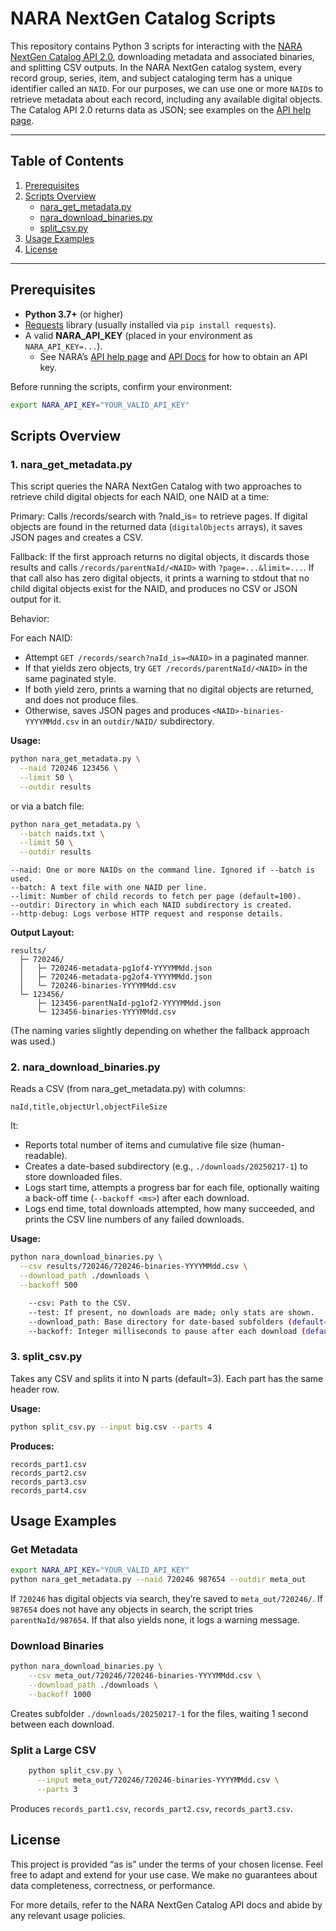 # NARA NextGen Catalog Scripts

This repository contains Python 3 scripts for interacting with the [NARA NextGen Catalog API 2.0](https://catalog.archives.gov/api/v2/api-docs/), downloading metadata and associated binaries, and splitting CSV outputs. In the NARA NextGen catalog system, every record group, series, item, and subject cataloging term has a unique identifier called an `NAID`. For our purposes, we can use one or more `NAID`s to retrieve metadata about each record, including any available digital objects. The Catalog API 2.0 returns data as JSON; see examples on the [API help page](https://www.archives.gov/research/catalog/help/api).

---

## Table of Contents

1. [Prerequisites](#prerequisites)  
2. [Scripts Overview](#scripts-overview)  
   - [nara_get_metadata.py](#1-nara_get_metadatapy)  
   - [nara_download_binaries.py](#2-nara_download_binariespy)  
   - [split_csv.py](#3-split_csvpy)  
3. [Usage Examples](#usage-examples)  
4. [License](#license)  

---

## Prerequisites

- **Python 3.7+** (or higher)  
- [Requests](https://pypi.org/project/requests/) library (usually installed via `pip install requests`).  
- A valid **NARA_API_KEY** (placed in your environment as `NARA_API_KEY=...`).  
  - See NARA’s [API help page](https://www.archives.gov/research/catalog/help/api) and [API Docs](https://catalog.archives.gov/api/v2/api-docs/) for how to obtain an API key.

Before running the scripts, confirm your environment:
```bash
export NARA_API_KEY="YOUR_VALID_API_KEY"
```

## Scripts Overview
### 1. nara_get_metadata.py

This script queries the NARA NextGen Catalog with two approaches to retrieve child digital objects for each NAID, one NAID at a time:

Primary:
Calls /records/search with ?naId_is=<NAID> to retrieve pages.
If digital objects are found in the returned data (`digitalObjects` arrays), it saves JSON pages and creates a CSV.

Fallback:
If the first approach returns no digital objects, it discards those results and calls `/records/parentNaId/<NAID>` with `?page=...&limit=...`.
If that call also has zero digital objects, it prints a warning to stdout that no child digital objects exist for the NAID, and produces no CSV or JSON output for it.

Behavior:

For each NAID:
* Attempt `GET /records/search?naId_is=<NAID>` in a paginated manner.
* If that yields zero objects, try `GET /records/parentNaId/<NAID>` in the same paginated style.
* If both yield zero, prints a warning that no digital objects are returned, and does not produce files.
* Otherwise, saves JSON pages and produces `<NAID>-binaries-YYYYMMdd.csv` in an `outdir/NAID/` subdirectory.

**Usage:**
```bash
python nara_get_metadata.py \
  --naid 720246 123456 \
  --limit 50 \
  --outdir results
```
or via a batch file:
```bash
python nara_get_metadata.py \
  --batch naids.txt \
  --limit 50 \
  --outdir results
```
    --naid: One or more NAIDs on the command line. Ignored if --batch is used.
    --batch: A text file with one NAID per line.
    --limit: Number of child records to fetch per page (default=100).
    --outdir: Directory in which each NAID subdirectory is created.
    --http-debug: Logs verbose HTTP request and response details.

**Output Layout:**
```
results/
  ├─ 720246/
  │   ├─ 720246-metadata-pg1of4-YYYYMMdd.json
  │   ├─ 720246-metadata-pg2of4-YYYYMMdd.json
  │   └─ 720246-binaries-YYYYMMdd.csv
  └─ 123456/
      ├─ 123456-parentNaId-pg1of2-YYYYMMdd.json
      └─ 123456-binaries-YYYYMMdd.csv
```
(The naming varies slightly depending on whether the fallback approach was used.)
### 2. nara_download_binaries.py

Reads a CSV (from nara_get_metadata.py) with columns:

`naId,title,objectUrl,objectFileSize`

It:
* Reports total number of items and cumulative file size (human-readable).
* Creates a date-based subdirectory (e.g., `./downloads/20250217-1`) to store downloaded files.
* Logs start time, attempts a progress bar for each file, optionally waiting a back-off time (`--backoff <ms>`) after each download.
* Logs end time, total downloads attempted, how many succeeded, and prints the CSV line numbers of any failed downloads.

**Usage:**
```bash
python nara_download_binaries.py \
  --csv results/720246/720246-binaries-YYYYMMdd.csv \
  --download_path ./downloads \
  --backoff 500

    --csv: Path to the CSV.
    --test: If present, no downloads are made; only stats are shown.
    --download_path: Base directory for date-based subfolders (default=./downloads).
    --backoff: Integer milliseconds to pause after each download (default=0).
```
### 3. split_csv.py

Takes any CSV and splits it into N parts (default=3). Each part has the same header row. 

**Usage:**
```bash
python split_csv.py --input big.csv --parts 4
```
**Produces:**
```
records_part1.csv
records_part2.csv
records_part3.csv
records_part4.csv
```
## Usage Examples

### Get Metadata
```bash
export NARA_API_KEY="YOUR_VALID_API_KEY"
python nara_get_metadata.py --naid 720246 987654 --outdir meta_out
```
If `720246` has digital objects via search, they’re saved to `meta_out/720246/`.
If `987654` does not have any objects in search, the script tries `parentNaId/987654`. If that also yields none, it logs a warning message.

### Download Binaries
```bash
python nara_download_binaries.py \
    --csv meta_out/720246/720246-binaries-YYYYMMdd.csv \
    --download_path ./downloads \
    --backoff 1000
```
Creates subfolder `./downloads/20250217-1` for the files, waiting 1 second between each download.

### Split a Large CSV
```bash
    python split_csv.py \
      --input meta_out/720246/720246-binaries-YYYYMMdd.csv \
      --parts 3
```
Produces `records_part1.csv`, `records_part2.csv`, `records_part3.csv`.

## License

This project is provided “as is” under the terms of your chosen license. Feel free to adapt and extend for your use case. We make no guarantees about data completeness, correctness, or performance.

For more details, refer to the NARA NextGen Catalog API docs and abide by any relevant usage policies.
